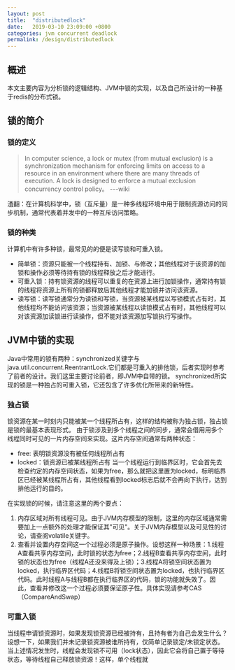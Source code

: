 ```yaml
---
layout: post
title:  "distributedlock"
date:   2019-03-10 23:09:00 +0800
categories: jvm concurrent deadlock
permalink: /design/distributedlock
---
```


## 概述
本文主要内容为分析锁的逻辑结构、JVM中锁的实现，以及自己所设计的一种基于redis的分布式锁。

## 锁的简介

### 锁的定义
> In computer science, a lock or mutex (from mutual exclusion) is a synchronization mechanism for enforcing limits on access to a resource in an environment where there are many threads of execution. A lock is designed to enforce a mutual exclusion concurrency control policy。
---wiki

渣翻：在计算机科学中，锁（互斥量）是一种多线程环境中用于限制资源访问的同步机制，通常代表着并发中的一种互斥访问策略。

### 锁的种类
计算机中有许多种锁，最常见的的便是读写锁和可重入锁。

* 简单锁：资源只能被一个线程持有、加锁、与修改；其他线程对于该资源的加锁和操作必须等待持有锁的线程释放之后才能进行。
* 可重入锁：持有锁资源的线程可以重复的在资源上进行加锁操作，通常持有锁的线程将资源上所有的锁都释放后其他线程才能加锁并访问该资源。
* 读写锁：读写锁通常分为读锁和写锁，当资源被某线程以写锁模式占有时，其他线程均不能访问该资源；当资源被某线程以读锁模式占有时，其他线程可以对该资源加读锁进行读操作，但不能对该资源加写锁执行写操作。

## JVM中锁的实现
Java中常用的锁有两种：synchronized关键字与java.util.concurrent.ReentrantLock.它们都是可重入的排他锁，后者实现时参考了前者的设计。我们这里主要讨论前者，即JVM中自带的锁。
synchronized所实现的锁是一种独占的可重入锁，它还包含了许多优化所带来的新特性。

### 独占锁
锁资源在某一时刻内只能被某一个线程所占有，这样的结构被称为独占锁，独占锁是锁的最基本表现形式。
由于锁涉及到多个线程之间的同步，通常会借用用多个线程同时可见的一片内存空间来实现。这片内存空间通常有两种状态：
* free: 表明锁资源没有被任何线程所占有
* locked：锁资源已被某线程所占有
当一个线程运行到临界区时，它会首先去检查约定的内存空间状态，如果为free，那么就把这里置为locked，标明临界区已经被某线程所占有，其他线程看到locked标志后就不会再向下执行，达到排他运行的目的。

在实现锁的时候，请注意这里的两个要点：
1. 内存区域对所有线程可见。由于JVM内存模型的限制，这里的内存区域通常需要加上一点额外的处理才能保证其"可见"。关于JVM内存模型以及可见性的讨论，请查阅volatile关键字。
2. 查看并设置内存空间这一个过程必须是原子操作。设想这样一种场景：1.线程A查看共享内存空间，此时锁的状态为free；2.线程B查看共享内存空间，此时锁的状态也为free（线程A还没来得及上锁）；3.线程A将锁空间状态置为locked，执行临界区代码；4.线程B将锁空间状态置为locked，也执行临界区代码。此时线程A与线程B都在执行临界区的代码，锁的功能就失效了。因此，查看并修改这一个过程必须要保证原子性。具体实现请参考CAS（CompareAndSwap）

### 可重入锁
当线程申请锁资源时，如果发现锁资源已经被持有，且持有者为自己会发生什么？设想一下，如果我们并未记录锁资源被谁所持有，仅简单记录锁定/未锁定状态。当上述情况发生时，线程会发现锁不可用（lock状态），因此它会将自己置于等待状态，等待线程自己释放锁资源！这样，单个线程就